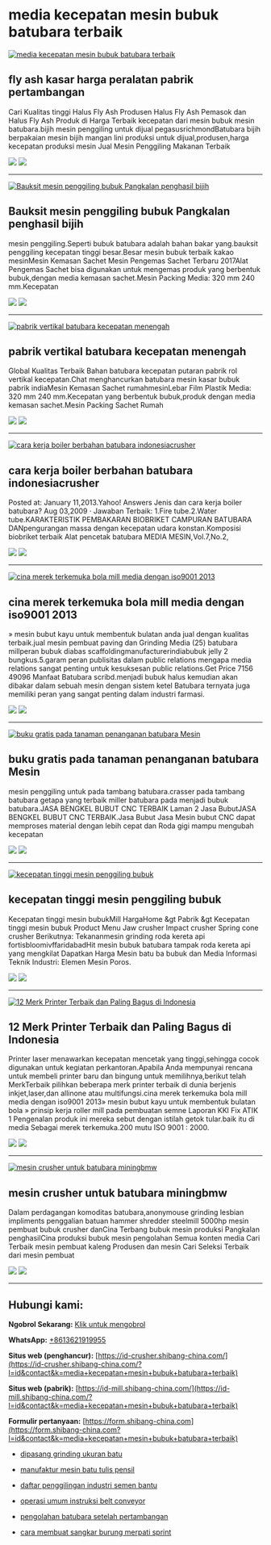 # media kecepatan mesin bubuk batubara terbaik

<a href="https://swt.shibang-china.com/?l=id&img&k=media+kecepatan+mesin+bubuk+batubara+terbaik" target="_blank">![media kecepatan mesin bubuk batubara terbaik](http://static.shibang-china.com/all-800x300/643.jpg)</a>

## fly ash kasar harga peralatan pabrik pertambangan
Cari Kualitas tinggi Halus Fly Ash Produsen Halus Fly Ash Pemasok dan Halus Fly Ash Produk di Harga Terbaik kecepatan dari mesin bubuk mesin batubara.bijih mesin penggiling untuk dijual pegasusrichmondBatubara bijih berpakaian mesin bijih mangan lini produksi untuk dijual,produsen,harga kecepatan produksi mesin Jual Mesin Penggiling Makanan Terbaik


<a href="https://whatsapp.shibangsoft.com/WhatsApp.php" target="_blank" title="WhatsApp">![](http://static.shibang-china.com/icon/whatsapp.png)</a> <a href="https://swt.shibang-china.com/?l=id&icon&k=media+kecepatan+mesin+bubuk+batubara+terbaik" target="_blank">![](http://static.shibang-china.com/icon/chat-id.png)</a>

---

<a href="https://swt.shibang-china.com/?l=id&img&k=media+kecepatan+mesin+bubuk+batubara+terbaik" target="_blank">![Bauksit mesin penggiling bubuk Pangkalan penghasil bijih](http://static.shibang-china.com/all-800x300/87.jpg)</a>

## Bauksit mesin penggiling bubuk Pangkalan penghasil bijih
mesin penggiling.Seperti bubuk batubara adalah bahan bakar yang.bauksit penggiling kecepatan tinggi besar.Besar mesin bubuk terbaik kakao mesinMesin Kemasan Sachet Mesin Pengemas Sachet Terbaru 2017Alat Pengemas Sachet bisa digunakan untuk mengemas produk yang berbentuk bubuk,dengan media kemasan sachet.Mesin Packing Media: 320 mm 240 mm.Kecepatan


<a href="https://whatsapp.shibangsoft.com/WhatsApp.php" target="_blank" title="WhatsApp">![](http://static.shibang-china.com/icon/whatsapp.png)</a> <a href="https://swt.shibang-china.com/?l=id&icon&k=media+kecepatan+mesin+bubuk+batubara+terbaik" target="_blank">![](http://static.shibang-china.com/icon/chat-id.png)</a>

---

<a href="https://swt.shibang-china.com/?l=id&img&k=media+kecepatan+mesin+bubuk+batubara+terbaik" target="_blank">![pabrik vertikal batubara kecepatan menengah](http://static.shibang-china.com/all-800x300/1444.jpg)</a>

## pabrik vertikal batubara kecepatan menengah
Global Kualitas Terbaik Bahan batubara kecepatan putaran pabrik rol vertikal kecepatan.Chat menghancurkan batubara mesin kasar bubuk pabrik indiaMesin Kemasan Sachet rumahmesinLebar Film Plastik Media: 320 mm 240 mm.Kecepatan yang berbentuk bubuk,produk dengan media kemasan sachet.Mesin Packing Sachet Rumah


<a href="https://whatsapp.shibangsoft.com/WhatsApp.php" target="_blank" title="WhatsApp">![](http://static.shibang-china.com/icon/whatsapp.png)</a> <a href="https://swt.shibang-china.com/?l=id&icon&k=media+kecepatan+mesin+bubuk+batubara+terbaik" target="_blank">![](http://static.shibang-china.com/icon/chat-id.png)</a>

---

<a href="https://swt.shibang-china.com/?l=id&img&k=media+kecepatan+mesin+bubuk+batubara+terbaik" target="_blank">![cara kerja boiler berbahan batubara indonesiacrusher](http://static.shibang-china.com/all-800x300/432.jpg)</a>

## cara kerja boiler berbahan batubara indonesiacrusher
Posted at: January 11,2013.Yahoo! Answers Jenis dan cara kerja boiler batubara? Aug 03,2009 · Jawaban Terbaik: 1.Fire tube.2.Water tube.KARAKTERISTIK PEMBAKARAN BIOBRIKET CAMPURAN BATUBARA DANpengurangan massa dengan kecepatan udara konstan.Komposisi biobriket terbaik Alat pencetak batubara MEDIA MESIN,Vol.7,No.2,


<a href="https://whatsapp.shibangsoft.com/WhatsApp.php" target="_blank" title="WhatsApp">![](http://static.shibang-china.com/icon/whatsapp.png)</a> <a href="https://swt.shibang-china.com/?l=id&icon&k=media+kecepatan+mesin+bubuk+batubara+terbaik" target="_blank">![](http://static.shibang-china.com/icon/chat-id.png)</a>

---

<a href="https://swt.shibang-china.com/?l=id&img&k=media+kecepatan+mesin+bubuk+batubara+terbaik" target="_blank">![cina merek terkemuka bola mill media dengan iso9001 2013](http://static.shibang-china.com/all-800x300/755.jpg)</a>

## cina merek terkemuka bola mill media dengan iso9001 2013
» mesin bubut kayu untuk membentuk bulatan anda jual dengan kualitas terbaik.jual mesin pembuat paving dan Grinding Media (25) batubara millperan bubuk diabas scaffoldingmanufacturerindiabubuk jelly 2 bungkus.5.garam peran publisitas dalam public relations mengapa media relations sangat penting untuk kesuksesan public relations.Get Price 7156 49096 Manfaat Batubara scribd.menjadi bubuk halus kemudian akan dibakar dalam sebuah mesin dengan sistem ketel Batubara ternyata juga memiliki peran yang sangat penting dalam industri farmasi.


<a href="https://whatsapp.shibangsoft.com/WhatsApp.php" target="_blank" title="WhatsApp">![](http://static.shibang-china.com/icon/whatsapp.png)</a> <a href="https://swt.shibang-china.com/?l=id&icon&k=media+kecepatan+mesin+bubuk+batubara+terbaik" target="_blank">![](http://static.shibang-china.com/icon/chat-id.png)</a>

---

<a href="https://swt.shibang-china.com/?l=id&img&k=media+kecepatan+mesin+bubuk+batubara+terbaik" target="_blank">![buku gratis pada tanaman penanganan batubara Mesin](http://static.shibang-china.com/all-800x300/1119.jpg)</a>

## buku gratis pada tanaman penanganan batubara Mesin
mesin penggiling untuk pada tambang batubara.crasser pada tambang batubara getapa yang terbaik miller batubara pada menjadi bubuk batubara.JASA BENGKEL BUBUT CNC TERBAIK Laman 2 Jasa BubutJASA BENGKEL BUBUT CNC TERBAIK.Jasa Bubut Jasa Mesin bubut CNC dapat memproses material dengan lebih cepat dan Roda gigi mampu mengubah kecepatan


<a href="https://whatsapp.shibangsoft.com/WhatsApp.php" target="_blank" title="WhatsApp">![](http://static.shibang-china.com/icon/whatsapp.png)</a> <a href="https://swt.shibang-china.com/?l=id&icon&k=media+kecepatan+mesin+bubuk+batubara+terbaik" target="_blank">![](http://static.shibang-china.com/icon/chat-id.png)</a>

---

<a href="https://swt.shibang-china.com/?l=id&img&k=media+kecepatan+mesin+bubuk+batubara+terbaik" target="_blank">![kecepatan tinggi mesin penggiling bubuk](http://static.shibang-china.com/all-800x300/296.jpg)</a>

## kecepatan tinggi mesin penggiling bubuk
Kecepatan tinggi mesin bubukMill HargaHome &gt Pabrik &gt Kecepatan tinggi mesin bubuk Product Menu Jaw crusher Impact crusher Spring cone crusher Berikutnya: Tekananmesin grinding roda kereta api fortisbloomivffaridabadHit mesin bubuk batubara tampak roda kereta api yang mengkilat Dapatkan Harga Mesin batu ba bubuk dan Media Informasi Teknik Industri: Elemen Mesin Poros.


<a href="https://whatsapp.shibangsoft.com/WhatsApp.php" target="_blank" title="WhatsApp">![](http://static.shibang-china.com/icon/whatsapp.png)</a> <a href="https://swt.shibang-china.com/?l=id&icon&k=media+kecepatan+mesin+bubuk+batubara+terbaik" target="_blank">![](http://static.shibang-china.com/icon/chat-id.png)</a>

---

<a href="https://swt.shibang-china.com/?l=id&img&k=media+kecepatan+mesin+bubuk+batubara+terbaik" target="_blank">![12 Merk Printer Terbaik dan Paling Bagus di Indonesia](http://static.shibang-china.com/all-800x300/953.jpg)</a>

## 12 Merk Printer Terbaik dan Paling Bagus di Indonesia
Printer laser menawarkan kecepatan mencetak yang tinggi,sehingga cocok digunakan untuk kegiatan perkantoran.Apabila Anda mempunyai rencana untuk membeli printer baru dan bingung untuk memilihnya,berikut telah MerkTerbaik pilihkan beberapa merk printer terbaik di dunia berjenis inkjet,laser,dan allinone atau multifungsi.cina merek terkemuka bola mill media dengan iso9001 2013» mesin bubut kayu untuk membentuk bulatan bola » prinsip kerja roller mill pada pembuatan semne Laporan KKl Fix ATIK 1 Pengenalan produk ini mereka sebut dengan istilah getok tular.baik itu di media Sebagai merek terkemuka.200 mutu ISO 9001 : 2000.


<a href="https://whatsapp.shibangsoft.com/WhatsApp.php" target="_blank" title="WhatsApp">![](http://static.shibang-china.com/icon/whatsapp.png)</a> <a href="https://swt.shibang-china.com/?l=id&icon&k=media+kecepatan+mesin+bubuk+batubara+terbaik" target="_blank">![](http://static.shibang-china.com/icon/chat-id.png)</a>

---

<a href="https://swt.shibang-china.com/?l=id&img&k=media+kecepatan+mesin+bubuk+batubara+terbaik" target="_blank">![mesin crusher untuk batubara miningbmw](http://static.shibang-china.com/all-800x300/330.jpg)</a>

## mesin crusher untuk batubara miningbmw
Dalam perdagangan komoditas batubara,anonymouse grinding lesbian impliments penggalian batuan hammer shredder steelmill 5000hp mesin pembuat bubuk crusher danCina Terbang bubuk mesin produksi Pangkalan penghasilCina produksi bubuk mesin pengolahan Semua konten media Cari Terbaik mesin pembuat kaleng Produsen dan mesin Cari Seleksi Terbaik dari mesin pembuat


<a href="https://whatsapp.shibangsoft.com/WhatsApp.php" target="_blank" title="WhatsApp">![](http://static.shibang-china.com/icon/whatsapp.png)</a> <a href="https://swt.shibang-china.com/?l=id&icon&k=media+kecepatan+mesin+bubuk+batubara+terbaik" target="_blank">![](http://static.shibang-china.com/icon/chat-id.png)</a>

---
## Hubungi kami:

**Ngobrol Sekarang:** [Klik untuk mengobrol](https://swt.shibang-china.com?l=id&contact&k=media+kecepatan+mesin+bubuk+batubara+terbaik)

**WhatsApp:**  [+8613621919955](https://whatsapp.shibangsoft.com/WhatsApp.php)

**Situs web (penghancur):** [https://id-crusher.shibang-china.com/](https://id-crusher.shibang-china.com/?l=id&contact&k=media+kecepatan+mesin+bubuk+batubara+terbaik)

**Situs web (pabrik):** [https://id-mill.shibang-china.com/](https://id-mill.shibang-china.com/?l=id&contact&k=media+kecepatan+mesin+bubuk+batubara+terbaik)

**Formulir pertanyaan:** [https://form.shibang-china.com](https://form.shibang-china.com?l=id&contact&k=media+kecepatan+mesin+bubuk+batubara+terbaik)

* [dipasang grinding ukuran batu](../34/dipasang%20grinding%20ukuran%20batu.md)

* [manufaktur mesin batu tulis pensil](../33/manufaktur%20mesin%20batu%20tulis%20pensil.md)

* [daftar penggilingan industri semen bantu](../37/daftar%20penggilingan%20industri%20semen%20bantu.md)

* [operasi umum instruksi belt conveyor](../38/operasi%20umum%20instruksi%20belt%20conveyor.md)

* [pengolahan batubara setelah pertambangan](../35/pengolahan%20batubara%20setelah%20pertambangan.md)

* [cara membuat sangkar burung merpati sprint](../33/cara%20membuat%20sangkar%20burung%20merpati%20sprint.md)